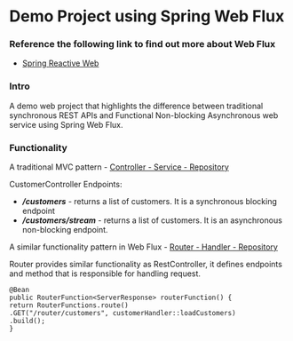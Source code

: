 # Demo Project using Spring Web Flux 
### Reference the following link to find out more about Web Flux

* [Spring Reactive Web](https://docs.spring.io/spring-boot/docs/3.0.0/reference/htmlsingle/#web.reactive)

### Intro

A demo web project that highlights the difference
between traditional synchronous REST APIs and Functional
Non-blocking Asynchronous web service using Spring Web Flux.

### Functionality

A traditional MVC pattern - [Controller - Service - Repository]()

CustomerController Endpoints:

* **_/customers_** - returns a list of customers. It is a
  synchronous blocking endpoint
* **_/customers/stream_** - returns a list of customers. It is an
  asynchronous non-blocking endpoint.

A similar functionality pattern in Web Flux - [Router - Handler - Repository]()

Router provides similar functionality as RestController,
it defines endpoints and method that is responsible for handling request.

```
@Bean
public RouterFunction<ServerResponse> routerFunction() {
return RouterFunctions.route()
.GET("/router/customers", customerHandler::loadCustomers)
.build();
}
```

